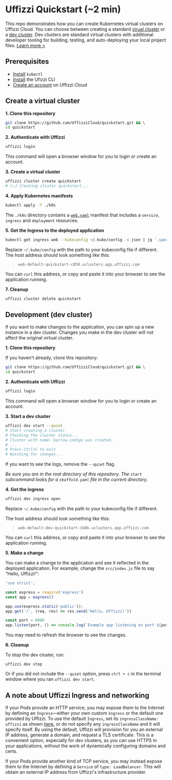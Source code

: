 # Uffizzi Quickstart (~2 min)

This repo demonstrates how you can create Kubernetes virtual clusters on Uffizzi Cloud. You can choose between creating a standard [virual cluster](#create-a-virtual-cluster) or a [dev cluster](#development-dev-cluster). Dev clusters are standard virtual clusters with additional developer tooling for building, testing, and auto-deploying your local project files. [Learn more >](https://docs.uffizzi.com/docs/quickstart)

## Prerequisites

- [Install](https://kubernetes.io/docs/tasks/tools/install-kubectl/) `kubectl`  
- [Install](https://docs.uffizzi.com/installation) the Ufizzi CLI  
- [Create an account](https://docs.uffizzi.com/installation#authentication) on Uffizzi Cloud  

## Create a virtual cluster

**1. Clone this repository**
``` bash
git clone https://github.com/UffizziCloud/quickstart.git && \
cd quickstart
```

**2. Authenticate with Uffizzi**
``` bash
uffizzi login
```

This command will open a browser window for you to login or create an account.

**3. Create a virtual cluster**
``` bash
uffizzi cluster create quickstart
# [⠦] Creating cluster quickstart...
```

**4. Apply Kubernetes manifests**
``` bash
kubectl apply -f ./k8s
```

The `./k8s` directory contains a [`web.yaml`](https://github.com/UffizziCloud/quickstart/blob/main/manifests/web.yaml) manifest that includes a `service`, `ingress` and `deployment` resources.  

**5. Get the Ingress to the deployed application** 
``` bash
kubectl get ingress web --kubeconfig ~/.kube/config -o json | jq '.spec.rules[0].host' | tr -d '"'
```

Replace `~/.kube/config` with the path to your kubeconfig file if different. The host address should look something like this:  
> `web-default-quickstart-c850.uclusters.app.uffizzi.com`  

You can `curl` this address, or copy and paste it into your browser to see the application running.

**7. Cleanup**
``` bash
uffizzi cluster delete quickstart
```

## Development (dev cluster)

If you want to make changes to the application, you can spin up a new instance in a dev cluster. Changes you make in the dev cluster will not affect the original virtual cluster. 

**1. Clone this repository**

If you haven't already, clone this repository:  

``` bash
git clone https://github.com/UffizziCloud/quickstart.git && \
cd quickstart
```

**2. Authenticate with Uffizzi**
``` bash
uffizzi login
```

This command will open a browser window for you to login or create an account.

**3. Start a dev cluster**
``` bash
uffizzi dev start --quiet
# Start creating a cluster
# Checking the cluster status...
# Cluster with name: barrow-indigo was created.
# ...
# Press Ctrl+C to exit
# Watching for changes...
```

If you want to see the logs, remove the `--quiet` flag.

_Be sure you are in the root directory of this repository. The `start` subcommand looks for a `skaffold.yaml` file in the current directory._

**4. Get the ingress**
``` bash
uffizzi dev ingress open
```

Replace `~/.kube/config` with the path to your kubeconfig file if different.

The host address should look something like this:  

> `web-default-dev-quickstart-1b0b.uclusters.app.uffizzi.com`

You can `curl` this address, or copy and paste it into your browser to see the application running.

**5. Make a change**

You can make a change to the application and see it reflected in the deployed application. For example, change the `src/index.js` file to say "Hello, Uffizzi!":

``` javascript title="src/index.js"
'use strict';

const express = require('express')
const app = express()

app.use(express.static('public'));
app.get('/', (req, res) => res.send('Hello, Uffizzi!'))

const port = 8080
app.listen(port, () => console.log(`Example app listening on port ${port}!`))
```

You may need to refresh the browser to see the changes.

**6. Cleanup**  

To stop the dev cluster, run:  
```
uffizzi dev stop
```

Or if you did not include the `--quiet` option, press `ctrl + c` in the terminal window where you ran `uffizzi dev start`.  

## A note about Uffizzi Ingress and networking  

If your Pods provide an HTTP service, you may expose them to the Internet by defining an `Ingress`—either your own custom `Ingress` or the default one provided by Uffizzi. To use the default `Ingress`, set its `ingressClassName: uffizzi` as shown [here](https://github.com/UffizziCloud/quickstart/blob/841925ae2178e8d92aec9fef61f6f245748a127d/k8s/web.yaml#L18), or do not specify any `ingressClassName` and it will specify itself. By using the default, Uffizzi will provision for you an external IP address, generate a domain, and request a TLS certificate. This is a convenient option, especially for dev clusters, as you can use HTTPS in your applications, without the work of dynamically configuring domains and certs.  

If your Pods provide another kind of TCP service, you may instead expose them to the Internet by defining a `Service` of `type: LoadBalancer`. This will obtain an external IP address from Uffizzi's infrastructure provider.

